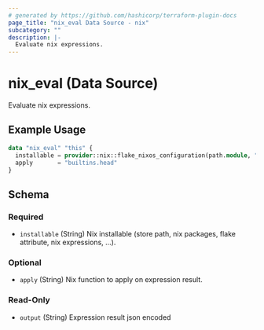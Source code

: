 ```yaml
---
# generated by https://github.com/hashicorp/terraform-plugin-docs
page_title: "nix_eval Data Source - nix"
subcategory: ""
description: |-
  Evaluate nix expressions.
---
```


# nix_eval (Data Source)

Evaluate nix expressions.

## Example Usage

```terraform
data "nix_eval" "this" {
  installable = provider::nix::flake_nixos_configuration(path.module, "awesomeHost", "services.openssh.ports")
  apply       = "builtins.head"
}
```

<!-- schema generated by tfplugindocs -->
## Schema

### Required

- `installable` (String) Nix installable (store path, nix packages, flake attribute, nix expressions, ...).

### Optional

- `apply` (String) Nix function to apply on expression result.

### Read-Only

- `output` (String) Expression result json encoded
